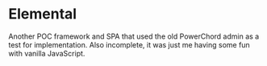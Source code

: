 # Elemental

Another POC framework and SPA that used the old PowerChord admin as a test for implementation. Also incomplete, it was just me having some fun with vanilla JavaScript.
